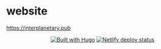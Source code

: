 # website
https://interplanetary.pub

<p align="center">
   <a href="https://coveralls.io/github/badges/shields">
        <img src="https://img.shields.io/badge/Built%20with-Hugo-f94089?style=for-the-badge&logo=hugo"
            alt="Built with Hugo" /></a>
  
   <a href="https://coveralls.io/github/badges/shields">
        <img src="https://img.shields.io/netlify/da5ca139-2eb3-40cf-bd81-8ac32353b3f0?label=Netlify%20deploy&style=for-the-badge" alt="Netlify deploy status" /></a>
  </p>
